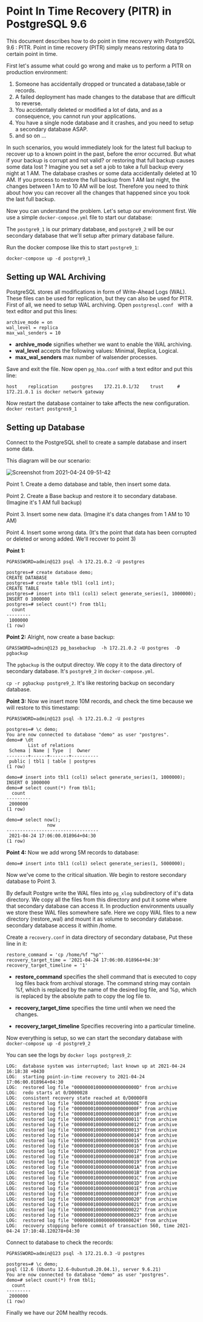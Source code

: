 # Point In Time Recovery (PITR) in PostgreSQL 9.6
This document describes how to do point in time recovery with PostgreSQL 9.6 : PITR. Point in time recovery (PITR) simply means restoring data to certain point in time.

First let's assume what could go wrong and make us to perform a PITR on production environment:

1. Someone has accidentally dropped or truncated a database,table or records.
2. A failed deployment has made changes to the database that are difficult to reverse.
3. You accidentally deleted or modified a lot of data, and as a consequence, you cannot run your applications.
4. You have a single node database and it crashes, and you need to setup a secondary database ASAP.
5. and so on ...

In such scenarios, you would immediately look for the latest full backup to recover up to a known point in the past, before the error occurred. But what if your backup is corrupt and not valid? or restoring that full backup causes some data lost ? Imagine you set a set a job to take a full backup every night at 1 AM. The database crashes or some data accidentally deleted at 10 AM. If you process to restore the full backup from 1 AM last night, the changes between 1 Am to 10 AM will be lost. Therefore you need to think about how you can recover all the changes that happened since you took the last full backup.

Now you can understand the problem. Let's setup our environment first. We use a simple `docker-compose.yml` file to start our database:

The `postgre9_1` is our primary database, and `postgre9_2` will be our secondary database that we'll setup after primary database failure.

Run the docker compose like this to start `postgre9_1`:

`docker-compose up -d postgre9_1`

## Setting up WAL Archiving
PostgreSQL stores all modifications in form of Write-Ahead Logs (WAL). These files can be used for replication, but they can also be used for PITR. First of all, we need to setup WAL archiving. Open `postgresql.conf ` with a text editor and put this lines:
```
archive_mode = on
wal_level = replica
max_wal_senders = 10
```
* **archive_mode** signifies whether we want to enable the WAL archiving.
* **wal_level** accepts the following values: Minimal, Replica, Logical.
* **max_wal_senders** max number of walsender processes.

Save and exit the file. Now open `pg_hba.conf` with a text editor and put this line:
```
host    replication     postgres    172.21.0.1/32    trust     # 172.21.0.1 is docker network gateway
```
Now restart the database container to take affects the new configuration. `docker restart postgres9_1`

## Setting up Database

Connect to the PostgreSQL shell to create a sample database and insert some data.

This diagram will be our scenario:

![Screenshot from 2021-04-24 09-51-42](https://user-images.githubusercontent.com/38520491/115948385-55dcd780-a4e3-11eb-935a-db0ae667751f.png)

Point 1. Create a demo database and table, then insert some data.

Point 2. Create a Base backup and restore it to secondary database. (Imagine it's 1 AM full backup)

Point 3. Insert some new data. (Imagine it's data changes from 1 AM to 10 AM)

Point 4. Insert some wrong data. (It's the point that data has been corrupted or deleted or wrong added. We'll recover to point 3)

**Point 1:**
```
PGPASSWORD=admin@123 psql -h 172.21.0.2 -U postgres

postgres=# create database demo;
CREATE DATABASE
postgres=# create table tbl1 (col1 int);
CREATE TABLE
postgres=# insert into tbl1 (col1) select generate_series(1, 1000000);
INSERT 0 1000000
postgres=# select count(*) from tbl1;
  count  
---------
 1000000
(1 row)
```

**Point 2:**
Alright, now create a base backup:

`GPASSWORD=admin@123 pg_basebackup  -h 172.21.0.2 -U postgres  -D  pgbackup` 

The `pgbackup` is the output directoy. We copy it to the data directory of secondary database. It's `postgre9_2` in `docker-compose.yml`.

`cp -r pgbackup postgre9_2`. It's like restoring backup on secondary database.

**Point 3:**
Now we insert more 10M records, and check the time because we will restore to this timestamp:
```
PGPASSWORD=admin@123 psql -h 172.21.0.2 -U postgres

postgres=# \c demo;
You are now connected to database "demo" as user "postgres".
demo=# \dt
        List of relations
 Schema | Name | Type  |  Owner   
--------+------+-------+----------
 public | tbl1 | table | postgres
(1 row)

demo=# insert into tbl1 (col1) select generate_series(1, 1000000);
INSERT 0 1000000
demo=# select count(*) from tbl1;
  count  
---------
 2000000
(1 row)

demo=# select now();
               now                
----------------------------------
 2021-04-24 17:06:00.018964+04:30
(1 row)
```

**Point 4:**
Now we add wrong 5M records to database:
```
demo=# insert into tbl1 (col1) select generate_series(1, 5000000);
```
Now we've come to the critical situation. We begin to restore secondary database to Point 3.

By default Postgre write the WAL files into `pg_xlog` subdirectory of it's  data directory. We copy all the files from this directory and put it some where that secondary database can access it. In production environments usually we store these WAL files somewhere safe. Here we copy WAL files to a new directory (restore_wal) and mount it as volume to secondary database. secondary database access it within /home.
  
Create a `recovery.conf` in data directory of secondary database, Put these line in it:

```
restore_command = 'cp /home/%f "%p"'
recovery_target_time = '2021-04-24 17:06:00.018964+04:30'
recovery_target_timeline = '1'
```
* **restore_command** specifies the shell command that is executed to copy log files back from archival storage. The command string may contain %f, which is replaced by the name of the desired log file, and %p, which is replaced by the absolute path to copy the log file to.

* **recovery_target_time** specifies the time until when we need the changes.
* **recovery_target_timeline** Specifies recovering into a particular timeline.

Now everything is setup, so we can start the secondary database with `docker-compose up -d postgre9_2`

You can see the logs by `docker logs postgres9_2`:

```
LOG:  database system was interrupted; last known up at 2021-04-24 16:18:38 +0430
LOG:  starting point-in-time recovery to 2021-04-24 17:06:00.018964+04:30
LOG:  restored log file "00000001000000000000000D" from archive
LOG:  redo starts at 0/D000028
LOG:  consistent recovery state reached at 0/D0000F8
LOG:  restored log file "00000001000000000000000E" from archive
LOG:  restored log file "00000001000000000000000F" from archive
LOG:  restored log file "000000010000000000000010" from archive
LOG:  restored log file "000000010000000000000011" from archive
LOG:  restored log file "000000010000000000000012" from archive
LOG:  restored log file "000000010000000000000013" from archive
LOG:  restored log file "000000010000000000000014" from archive
LOG:  restored log file "000000010000000000000015" from archive
LOG:  restored log file "000000010000000000000016" from archive
LOG:  restored log file "000000010000000000000017" from archive
LOG:  restored log file "000000010000000000000018" from archive
LOG:  restored log file "000000010000000000000019" from archive
LOG:  restored log file "00000001000000000000001A" from archive
LOG:  restored log file "00000001000000000000001B" from archive
LOG:  restored log file "00000001000000000000001C" from archive
LOG:  restored log file "00000001000000000000001D" from archive
LOG:  restored log file "00000001000000000000001E" from archive
LOG:  restored log file "00000001000000000000001F" from archive
LOG:  restored log file "000000010000000000000020" from archive
LOG:  restored log file "000000010000000000000021" from archive
LOG:  restored log file "000000010000000000000022" from archive
LOG:  restored log file "000000010000000000000023" from archive
LOG:  restored log file "000000010000000000000024" from archive
LOG:  recovery stopping before commit of transaction 560, time 2021-04-24 17:10:48.120278+04:30
```
Connect to database to check the records:
```
PGPASSWORD=admin@123 psql -h 172.21.0.3 -U postgres

postgres=# \c demo;
psql (12.6 (Ubuntu 12.6-0ubuntu0.20.04.1), server 9.6.21)
You are now connected to database "demo" as user "postgres".
demo=# select count(*) from tbl1;
  count  
---------
 2000000
(1 row)
```
Finally we have our 20M healthy recods.
